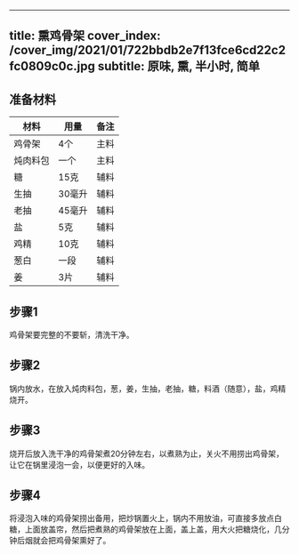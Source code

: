 
---
title: 熏鸡骨架
cover_index: /cover_img/2021/01/722bbdb2e7f13fce6cd22c2fc0809c0c.jpg
subtitle: 原味, 熏, 半小时, 简单
---

## 准备材料

| 材料     | 用量 | 备注|
| ------- | ----- | --- |
| 鸡骨架 | 4个| 主料 |
| 炖肉料包 | 一个| 主料 |
| 糖 | 15克| 辅料 |
| 生抽 | 30毫升| 辅料 |
| 老抽 | 45毫升| 辅料 |
| 盐 | 5克| 辅料 |
| 鸡精 | 10克| 辅料 |
| 葱白 | 一段| 辅料 |
| 姜 | 3片| 辅料 |

## 步骤1

鸡骨架要完整的不要斩，清洗干净。

## 步骤2

锅内放水，在放入炖肉料包，葱，姜，生抽，老抽，糖，料酒（随意），盐，鸡精烧开。

## 步骤3

烧开后放入洗干净的鸡骨架煮20分钟左右，以煮熟为止，关火不用捞出鸡骨架，让它在锅里浸泡一会，以便更好的入味。

## 步骤4

将浸泡入味的鸡骨架捞出备用，把炒锅置火上，锅内不用放油，可直接多放点白糖，上面放盖帘，然后把煮熟的鸡骨架放在上面，盖上盖，用大火把糖烧化，几分钟后烟就会把鸡骨架熏好了。

